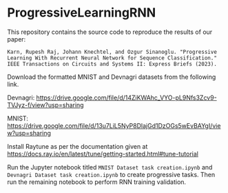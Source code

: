# ProgressiveLearningRNN

This repository contains the source code to reproduce the results of our paper:

`Karn, Rupesh Raj, Johann Knechtel, and Ozgur Sinanoglu. "Progressive Learning With Recurrent Neural Network for Sequence Classification." IEEE Transactions on Circuits and Systems II: Express Briefs (2023).` 

Download the formatted MNIST and Devnagri datasets from the following link. 

Devnagri: https://drive.google.com/file/d/14ZiKWAhc_VYO-pL9Nfs3Zcv9-TVJyz-f/view?usp=sharing 

MNIST: https://drive.google.com/file/d/13u7LiL5NyP8DlajGd1DzOGs5wEvBAYgI/view?usp=sharing  

Install Raytune as per the documentation given at https://docs.ray.io/en/latest/tune/getting-started.html#tune-tutorial 

Run the Jupyter notebook titled `MNIST Dataset task creation.ipynb` and `Devnagri Dataset task creation.ipynb` to create progressive tasks. Then run the remaining notebook to perform RNN training validation. 
